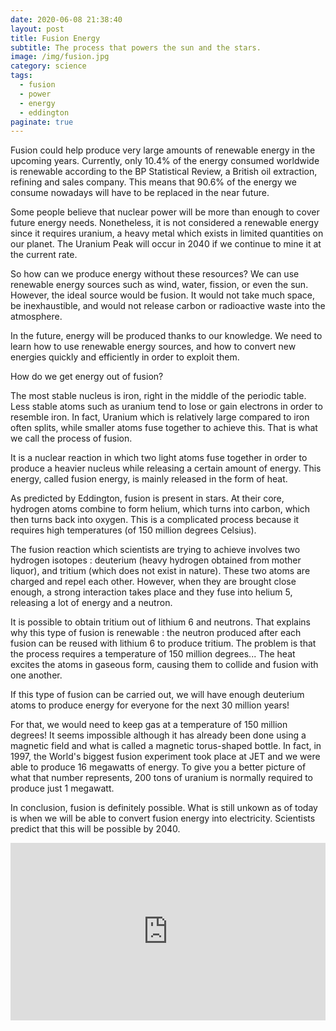 ```yaml
---
date: 2020-06-08 21:38:40
layout: post
title: Fusion Energy
subtitle: The process that powers the sun and the stars.
image: /img/fusion.jpg
category: science
tags:
  - fusion
  - power
  - energy
  - eddington
paginate: true
---
```


Fusion could help produce very large amounts of renewable energy in the upcoming years. Currently, only 10.4% of the energy consumed worldwide is renewable according to the BP Statistical Review, a British oil extraction, refining and sales company. This means that 90.6% of the energy we consume nowadays will have to be replaced in the near future. 

Some people believe that nuclear power will be more than enough to cover future energy needs. Nonetheless, it is not considered a renewable energy since it requires uranium, a heavy metal which exists in limited quantities on our planet. The Uranium Peak will occur in 2040 if we continue to mine it at the current rate.

So how can we produce energy without these resources? We can use renewable energy sources such as wind, water, fission, or even the sun. However, the ideal source would be fusion. It would not take much space, be inexhaustible, and would not release carbon or radioactive waste into the atmosphere.

In the future, energy will be produced thanks to our knowledge. We need to learn how to use renewable energy sources, and how to convert new energies quickly and efficiently in order to exploit them.

How do we get energy out of fusion?

The most stable nucleus is iron, right in the middle of the periodic table. Less stable atoms such as uranium tend to lose or gain electrons in order to resemble iron. In fact, Uranium which is relatively large compared to iron often splits, while smaller atoms fuse together to achieve this. That is what we call the process of fusion.

It is a nuclear reaction in which two light atoms fuse together in order to produce a heavier nucleus while releasing a certain amount of energy. This energy, called fusion energy, is mainly released in the form of heat.

As predicted by Eddington, fusion is present in stars. At their core, hydrogen atoms combine to form helium, which turns into carbon, which then turns back into oxygen. This is a complicated process because it requires high temperatures (of 150 million degrees Celsius).

The fusion reaction which scientists are trying to achieve involves two hydrogen isotopes : deuterium (heavy hydrogen obtained from mother liquor), and tritium (which does not exist in nature). These two atoms are charged and repel each other. However, when they are brought close enough, a strong interaction takes place and they fuse into helium 5, releasing a lot of energy and a neutron.

It is possible to obtain tritium out of lithium 6 and neutrons. That explains why this type of fusion is renewable : the neutron produced after each fusion can be reused with lithium 6 to produce tritium. The problem is that the process requires a temperature of 150 million degrees... The heat excites the atoms in gaseous form, causing them to collide and fusion with one another.

If this type of fusion can be carried out, we will have enough deuterium atoms to produce energy for everyone for the next 30 million years!

For that, we would need to keep gas at a temperature of 150 million degrees! It seems impossible although it has already been done using a magnetic field and what is called a magnetic torus-shaped bottle. In fact, in 1997, the World's biggest fusion experiment took place at JET and we were able to produce 16 megawatts of energy. To give you a better picture of what that number represents, 200 tons of uranium is normally required to produce just 1 megawatt.

In conclusion, fusion is definitely possible. What is still unkown as of today is when we will be able to convert fusion energy into electricity. Scientists predict that this will be possible by 2040.

<div style="max-width:854px"><div style="position:relative;height:0;padding-bottom:56.25%"><iframe src="https://embed.ted.com/talks/steven_cowley_fusion_is_energy_s_future" width="854" height="480" style="position:absolute;left:0;top:0;width:100%;height:100%" frameborder="0" scrolling="no" allowfullscreen></iframe></div></div>
